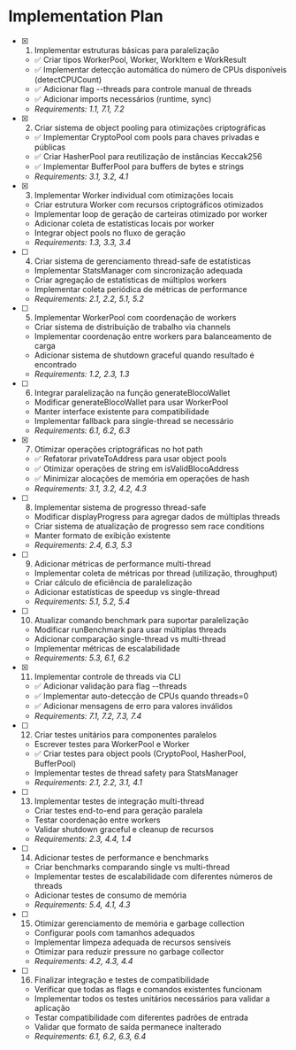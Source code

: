 # Implementation Plan

- [x] 1. Implementar estruturas básicas para paralelização
  - ✅ Criar tipos WorkerPool, Worker, WorkItem e WorkResult
  - ✅ Implementar detecção automática do número de CPUs disponíveis (detectCPUCount)
  - ✅ Adicionar flag --threads para controle manual de threads
  - ✅ Adicionar imports necessários (runtime, sync)
  - _Requirements: 1.1, 7.1, 7.2_

- [x] 2. Criar sistema de object pooling para otimizações criptográficas
  - ✅ Implementar CryptoPool com pools para chaves privadas e públicas
  - ✅ Criar HasherPool para reutilização de instâncias Keccak256
  - ✅ Implementar BufferPool para buffers de bytes e strings
  - _Requirements: 3.1, 3.2, 4.1_

- [x] 3. Implementar Worker individual com otimizações locais
  - Criar estrutura Worker com recursos criptográficos otimizados
  - Implementar loop de geração de carteiras otimizado por worker
  - Adicionar coleta de estatísticas locais por worker
  - Integrar object pools no fluxo de geração
  - _Requirements: 1.3, 3.3, 3.4_

- [ ] 4. Criar sistema de gerenciamento thread-safe de estatísticas
  - Implementar StatsManager com sincronização adequada
  - Criar agregação de estatísticas de múltiplos workers
  - Implementar coleta periódica de métricas de performance
  - _Requirements: 2.1, 2.2, 5.1, 5.2_

- [ ] 5. Implementar WorkerPool com coordenação de workers
  - Criar sistema de distribuição de trabalho via channels
  - Implementar coordenação entre workers para balanceamento de carga
  - Adicionar sistema de shutdown graceful quando resultado é encontrado
  - _Requirements: 1.2, 2.3, 1.3_

- [ ] 6. Integrar paralelização na função generateBlocoWallet
  - Modificar generateBlocoWallet para usar WorkerPool
  - Manter interface existente para compatibilidade
  - Implementar fallback para single-thread se necessário
  - _Requirements: 6.1, 6.2, 6.3_

- [x] 7. Otimizar operações criptográficas no hot path
  - ✅ Refatorar privateToAddress para usar object pools
  - ✅ Otimizar operações de string em isValidBlocoAddress
  - ✅ Minimizar alocações de memória em operações de hash
  - _Requirements: 3.1, 3.2, 4.2, 4.3_

- [ ] 8. Implementar sistema de progresso thread-safe
  - Modificar displayProgress para agregar dados de múltiplas threads
  - Criar sistema de atualização de progresso sem race conditions
  - Manter formato de exibição existente
  - _Requirements: 2.4, 6.3, 5.3_

- [ ] 9. Adicionar métricas de performance multi-thread
  - Implementar coleta de métricas por thread (utilização, throughput)
  - Criar cálculo de eficiência de paralelização
  - Adicionar estatísticas de speedup vs single-thread
  - _Requirements: 5.1, 5.2, 5.4_

- [ ] 10. Atualizar comando benchmark para suportar paralelização
  - Modificar runBenchmark para usar múltiplas threads
  - Adicionar comparação single-thread vs multi-thread
  - Implementar métricas de escalabilidade
  - _Requirements: 5.3, 6.1, 6.2_

- [x] 11. Implementar controle de threads via CLI
  - ✅ Adicionar validação para flag --threads
  - ✅ Implementar auto-detecção de CPUs quando threads=0
  - ✅ Adicionar mensagens de erro para valores inválidos
  - _Requirements: 7.1, 7.2, 7.3, 7.4_

- [ ] 12. Criar testes unitários para componentes paralelos
  - Escrever testes para WorkerPool e Worker
  - ✅ Criar testes para object pools (CryptoPool, HasherPool, BufferPool)
  - Implementar testes de thread safety para StatsManager
  - _Requirements: 2.1, 2.2, 3.1, 4.1_

- [ ] 13. Implementar testes de integração multi-thread
  - Criar testes end-to-end para geração paralela
  - Testar coordenação entre workers
  - Validar shutdown graceful e cleanup de recursos
  - _Requirements: 2.3, 4.4, 1.4_

- [ ] 14. Adicionar testes de performance e benchmarks
  - Criar benchmarks comparando single vs multi-thread
  - Implementar testes de escalabilidade com diferentes números de threads
  - Adicionar testes de consumo de memória
  - _Requirements: 5.4, 4.1, 4.3_

- [ ] 15. Otimizar gerenciamento de memória e garbage collection
  - Configurar pools com tamanhos adequados
  - Implementar limpeza adequada de recursos sensíveis
  - Otimizar para reduzir pressure no garbage collector
  - _Requirements: 4.2, 4.3, 4.4_

- [ ] 16. Finalizar integração e testes de compatibilidade
  - Verificar que todas as flags e comandos existentes funcionam
  - Implementar todos os testes unitários necessários para validar a aplicação
  - Testar compatibilidade com diferentes padrões de entrada
  - Validar que formato de saída permanece inalterado
  - _Requirements: 6.1, 6.2, 6.3, 6.4_